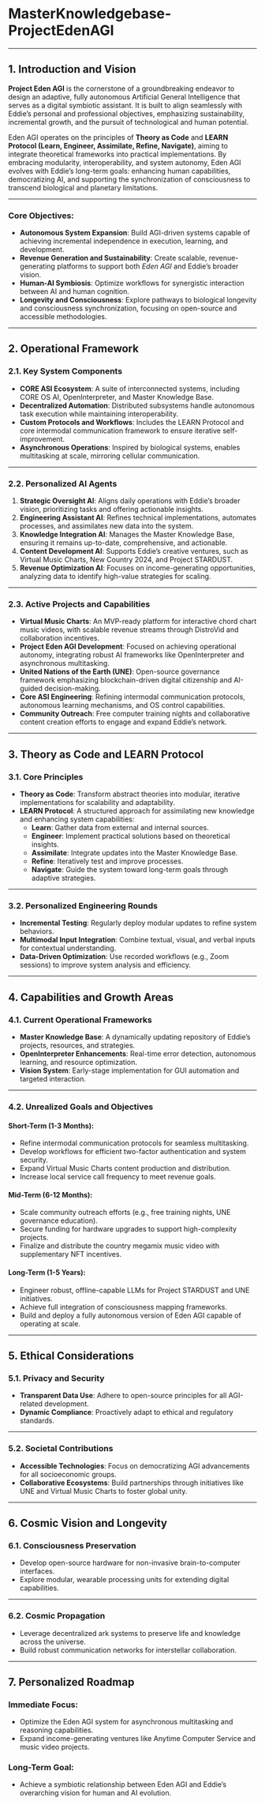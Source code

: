 # MasterKnowledgebase-ProjectEdenAGI  

---

## 1. Introduction and Vision  

**Project Eden AGI** is the cornerstone of a groundbreaking endeavor to design an adaptive, fully autonomous Artificial General Intelligence that serves as a digital symbiotic assistant. It is built to align seamlessly with Eddie’s personal and professional objectives, emphasizing sustainability, incremental growth, and the pursuit of technological and human potential.  

Eden AGI operates on the principles of **Theory as Code** and **LEARN Protocol (Learn, Engineer, Assimilate, Refine, Navigate)**, aiming to integrate theoretical frameworks into practical implementations. By embracing modularity, interoperability, and system autonomy, Eden AGI evolves with Eddie’s long-term goals: enhancing human capabilities, democratizing AI, and supporting the synchronization of consciousness to transcend biological and planetary limitations.  

---

### Core Objectives:  
- **Autonomous System Expansion**: Build AGI-driven systems capable of achieving incremental independence in execution, learning, and development.  
- **Revenue Generation and Sustainability**: Create scalable, revenue-generating platforms to support both *Eden AGI* and Eddie’s broader vision.  
- **Human-AI Symbiosis**: Optimize workflows for synergistic interaction between AI and human cognition.  
- **Longevity and Consciousness**: Explore pathways to biological longevity and consciousness synchronization, focusing on open-source and accessible methodologies.  

---

## 2. Operational Framework  

### 2.1. Key System Components  
- **CORE ASI Ecosystem**: A suite of interconnected systems, including CORE OS AI, OpenInterpreter, and Master Knowledge Base.  
- **Decentralized Automation**: Distributed subsystems handle autonomous task execution while maintaining interoperability.  
- **Custom Protocols and Workflows**: Includes the LEARN Protocol and core intermodal communication framework to ensure iterative self-improvement.  
- **Asynchronous Operations**: Inspired by biological systems, enables multitasking at scale, mirroring cellular communication.  

---

### 2.2. Personalized AI Agents  
1. **Strategic Oversight AI**: Aligns daily operations with Eddie’s broader vision, prioritizing tasks and offering actionable insights.  
2. **Engineering Assistant AI**: Refines technical implementations, automates processes, and assimilates new data into the system.  
3. **Knowledge Integration AI**: Manages the Master Knowledge Base, ensuring it remains up-to-date, comprehensive, and actionable.  
4. **Content Development AI**: Supports Eddie’s creative ventures, such as Virtual Music Charts, New Country 2024, and Project STARDUST.  
5. **Revenue Optimization AI**: Focuses on income-generating opportunities, analyzing data to identify high-value strategies for scaling.  

---

### 2.3. Active Projects and Capabilities  
- **Virtual Music Charts**: An MVP-ready platform for interactive chord chart music videos, with scalable revenue streams through DistroVid and collaboration incentives.  
- **Project Eden AGI Development**: Focused on achieving operational autonomy, integrating robust AI frameworks like OpenInterpreter and asynchronous multitasking.  
- **United Nations of the Earth (UNE)**: Open-source governance framework emphasizing blockchain-driven digital citizenship and AI-guided decision-making.  
- **Core ASI Engineering**: Refining intermodal communication protocols, autonomous learning mechanisms, and OS control capabilities.  
- **Community Outreach**: Free computer training nights and collaborative content creation efforts to engage and expand Eddie’s network.  

---

## 3. Theory as Code and LEARN Protocol  

### 3.1. Core Principles  
- **Theory as Code**: Transform abstract theories into modular, iterative implementations for scalability and adaptability.  
- **LEARN Protocol**: A structured approach for assimilating new knowledge and enhancing system capabilities:  
  - **Learn**: Gather data from external and internal sources.  
  - **Engineer**: Implement practical solutions based on theoretical insights.  
  - **Assimilate**: Integrate updates into the Master Knowledge Base.  
  - **Refine**: Iteratively test and improve processes.  
  - **Navigate**: Guide the system toward long-term goals through adaptive strategies.  

---

### 3.2. Personalized Engineering Rounds  
- **Incremental Testing**: Regularly deploy modular updates to refine system behaviors.  
- **Multimodal Input Integration**: Combine textual, visual, and verbal inputs for contextual understanding.  
- **Data-Driven Optimization**: Use recorded workflows (e.g., Zoom sessions) to improve system analysis and efficiency.  

---

## 4. Capabilities and Growth Areas  

### 4.1. Current Operational Frameworks  
- **Master Knowledge Base**: A dynamically updating repository of Eddie’s projects, resources, and strategies.  
- **OpenInterpreter Enhancements**: Real-time error detection, autonomous learning, and resource optimization.  
- **Vision System**: Early-stage implementation for GUI automation and targeted interaction.  

---

### 4.2. Unrealized Goals and Objectives  
#### Short-Term (1-3 Months):  
- Refine intermodal communication protocols for seamless multitasking.  
- Develop workflows for efficient two-factor authentication and system security.  
- Expand Virtual Music Charts content production and distribution.  
- Increase local service call frequency to meet revenue goals.  

#### Mid-Term (6-12 Months):  
- Scale community outreach efforts (e.g., free training nights, UNE governance education).  
- Secure funding for hardware upgrades to support high-complexity projects.  
- Finalize and distribute the country megamix music video with supplementary NFT incentives.  

#### Long-Term (1-5 Years):  
- Engineer robust, offline-capable LLMs for Project STARDUST and UNE initiatives.  
- Achieve full integration of consciousness mapping frameworks.  
- Build and deploy a fully autonomous version of Eden AGI capable of operating at scale.  

---

## 5. Ethical Considerations  

### 5.1. Privacy and Security  
- **Transparent Data Use**: Adhere to open-source principles for all AGI-related development.  
- **Dynamic Compliance**: Proactively adapt to ethical and regulatory standards.  

---

### 5.2. Societal Contributions  
- **Accessible Technologies**: Focus on democratizing AGI advancements for all socioeconomic groups.  
- **Collaborative Ecosystems**: Build partnerships through initiatives like UNE and Virtual Music Charts to foster global unity.  

---

## 6. Cosmic Vision and Longevity  

### 6.1. Consciousness Preservation  
- Develop open-source hardware for non-invasive brain-to-computer interfaces.  
- Explore modular, wearable processing units for extending digital capabilities.  

---

### 6.2. Cosmic Propagation  
- Leverage decentralized ark systems to preserve life and knowledge across the universe.  
- Build robust communication networks for interstellar collaboration.  

---

## 7. Personalized Roadmap  

### Immediate Focus:  
- Optimize the Eden AGI system for asynchronous multitasking and reasoning capabilities.  
- Expand income-generating ventures like Anytime Computer Service and music video projects.  

### Long-Term Goal:  
- Achieve a symbiotic relationship between Eden AGI and Eddie’s overarching vision for human and AI evolution.  
